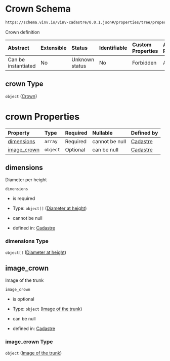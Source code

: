 # Crown Schema

```txt
https://schema.vinv.io/vinv-cadastre/0.0.1.json#/properties/tree/properties/crown
```

Crown definition

| Abstract            | Extensible | Status         | Identifiable | Custom Properties | Additional Properties | Access Restrictions | Defined In                                                                                                              |
| :------------------ | :--------- | :------------- | :----------- | :---------------- | :-------------------- | :------------------ | :---------------------------------------------------------------------------------------------------------------------- |
| Can be instantiated | No         | Unknown status | No           | Forbidden         | Allowed               | none                | [dereferenced.doc.json\*](../../../../../vinv-schemas/vinv-tree/out/0.0.1/dereferenced.doc.json "open original schema") |

## crown Type

`object` ([Crown](dereferenced-properties-individual-tree-properties-crown.md))

# crown Properties

| Property                     | Type     | Required | Nullable       | Defined by                                                                                                                                                                                                       |
| :--------------------------- | :------- | :------- | :------------- | :--------------------------------------------------------------------------------------------------------------------------------------------------------------------------------------------------------------- |
| [dimensions](#dimensions)    | `array`  | Required | cannot be null | [Cadastre](dereferenced-properties-individual-tree-properties-crown-properties-crown-dimensions.md "https://schema.vinv.io/vinv-cadastre/0.0.1.json#/properties/tree/properties/crown/properties/dimensions")    |
| [image\_crown](#image_crown) | `object` | Optional | can be null    | [Cadastre](dereferenced-properties-individual-tree-properties-crown-properties-image-of-the-trunk.md "https://schema.vinv.io/vinv-cadastre/0.0.1.json#/properties/tree/properties/crown/properties/image_crown") |

## dimensions

Diameter per height

`dimensions`

*   is required

*   Type: `object[]` ([Diameter at height](dereferenced-properties-individual-tree-properties-crown-properties-crown-dimensions-diameter-at-height.md))

*   cannot be null

*   defined in: [Cadastre](dereferenced-properties-individual-tree-properties-crown-properties-crown-dimensions.md "https://schema.vinv.io/vinv-cadastre/0.0.1.json#/properties/tree/properties/crown/properties/dimensions")

### dimensions Type

`object[]` ([Diameter at height](dereferenced-properties-individual-tree-properties-crown-properties-crown-dimensions-diameter-at-height.md))

## image\_crown

Image of the trunk

`image_crown`

*   is optional

*   Type: `object` ([Image of the trunk](dereferenced-properties-individual-tree-properties-crown-properties-image-of-the-trunk.md))

*   can be null

*   defined in: [Cadastre](dereferenced-properties-individual-tree-properties-crown-properties-image-of-the-trunk.md "https://schema.vinv.io/vinv-cadastre/0.0.1.json#/properties/tree/properties/crown/properties/image_crown")

### image\_crown Type

`object` ([Image of the trunk](dereferenced-properties-individual-tree-properties-crown-properties-image-of-the-trunk.md))
